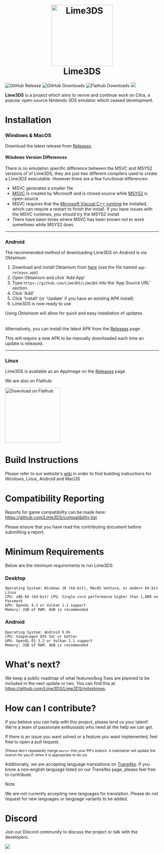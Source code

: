 <h1 align="center">
  <br>
  <a href="[https://github.com/Lime3DS]"><img src="https://raw.githubusercontent.com/Lime3DS/Lime3DS/1b1c4f29d4280c750702459fd9a6ada539a4e9a9/dist/lime.svg" alt="Lime3DS" width="200"></a>
  <br>
  <b>Lime3DS</b>
  <br>
</h1>

![GitHub Release](https://img.shields.io/github/v/release/Lime3DS/Lime3DS?label=Current%20Release)
![GitHub Downloads](https://img.shields.io/github/downloads/Lime3DS/Lime3DS/total?logo=github&label=GitHub%20Downloads)
![Flathub Downloads](https://img.shields.io/flathub/downloads/io.github.lime3ds.Lime3DS?logo=Flathub&label=Flathub%20Downloads)
![](https://github.com/Lime3DS/Lime3DS/actions/workflows/build.yml/badge.svg)

<b>Lime3DS</b> is a project which aims to revive and continue work on Citra, a popular open-source Nintendo 3DS emulator which ceased development.

# Installation

### Windows & MacOS

Download the latest release from [Releases](https://github.com/Lime3DS/Lime3DS/releases).

#### Windows Version Differences
There is no emulation specific difference between the MSVC and MSYS2 versions of of Lime3DS, they are just two different compilers used to create a Lime3DS executable. However there are a few functional differences:
* MSVC generates a smaller file
* [MSVC](https://learn.microsoft.com/en-us/cpp/windows/latest-supported-vc-redist) is created by Microsoft and is closed source while [MSYS2](https://www.msys2.org/) is open-source
* MSVC requires that the [Microsoft Viscual C++ runtime](https://learn.microsoft.com/en-us/cpp/windows/latest-supported-vc-redist) be installed, which can require a restart to finish the install. If you have issues with the MSVC runtimes, you should try the MSYS2 install
* There have been times where MSVC has been known not to work sometimes while MSYS2 does

---
### Android
The recommended method of downloading Lime3DS on Android is via Obtainium:
1. Download and install Obtainium from [here](https://github.com/ImranR98/Obtainium/releases) (use the file named `app-release.apk`)
2. Open Obtainium and click 'Add App'
3. Type `https://github.com/Lime3DS/Lime3DS` into the 'App Source URL' section
4. Click 'Add'
5. Click 'Install' (or 'Update' if you have an existing APK install)
6. Lime3DS is now ready to use

Using Obtainium will allow for quick and easy installation of updates.
\
\
\
Alternatively, you can install the latest APK from the [Releases](https://github.com/Lime3DS/Lime3DS/releases) page.

This will require a new APK to be manually downloaded each time an update is released.

---
### Linux

Lime3DS is available as an AppImage on the [Releases](https://github.com/Lime3DS/Lime3DS/releases) page.

We are also on Flathub:

<a href=https://flathub.org/apps/io.github.lime3ds.Lime3DS><img width='180' alt='Download on Flathub' src='https://dl.flathub.org/assets/badges/flathub-badge-en.png'/></a>

# Build Instructions
Please refer to our website's [wiki](https://github.com/Lime3DS/Lime3DS/wiki/Building-From-Source) in order to find building instructions for Windows, Linux, Android and MacOS

# Compatibility Reporting
Reports for game compatibility can be made here: https://github.com/Lime3DS/compatibility-list

Please ensure that you have read the contributing document before submitting a report.

# Minimum Requirements
Below are the minimum requirements to run Lime3DS:
### Desktop
```
Operating System: Windows 10 (64-bit), MacOS Ventura, or modern 64-bit Linux
CPU: x86-64 (64-bit) CPU. Single core performance higher than 1,800 on Passmark
GPU: OpenGL 4.3 or Vulkan 1.1 support
Memory: 2GB of RAM. 4GB is recommended
```
### Android
```
Operating System: Android 9.0+
CPU: Snapdragon 835 SoC or better
GPU: OpenGL ES 3.2 or Vulkan 1.1 support
Memory: 2GB of RAM. 4GB is recommended
```

# What's next?
We keep a public roadmap of what features/bug fixes are planned to be included in the next update or two.
You can find this at https://github.com/Lime3DS/Lime3DS/milestones.

# How can I contribute?
If you believe you can help with this project, please lend us your talent! We're a team of passionate enthusiasts who need all the help we can get.

If there is an issue you want solved or a feature you want implemented, feel free to open a pull request.

<sup>(Please don't repeatedly merge `master` into your PR's branch. A maintainer will update the branch for you if/ when it is appropriate to do so)</sup>

Additionally, we are accepting language translations on [Transifex](https://app.transifex.com/lime3ds/lime3ds). If you know a non-english language listed on our Transifex page, please feel free to contribute.

> [!NOTE]  
> We are not currently accepting new languages for translation. Please do not request for new languages or language variants to be added.

# Discord
Join our Discord community to discuss the project or talk with the developers.

[![](https://dcbadge.vercel.app/api/server/4ZjMpAp3M6)](https://discord.gg/4ZjMpAp3M6)
